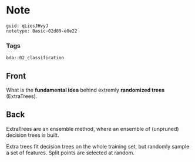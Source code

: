 # Note
```
guid: qLiesJHvyJ
notetype: Basic-02d89-e0e22
```

### Tags
```
bda::02_classification
```

## Front
What is the <b>fundamental idea</b> behind extremly <b>randomized
trees</b> (ExtraTrees).

## Back
ExtraTrees are an ensemble method, where an ensemble of (unpruned) decision trees is built.

Extra trees fit decision trees on the whole training set, but randomly sample a set of features. Split points are selected at random.
